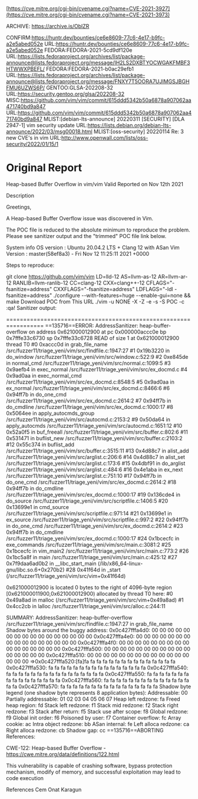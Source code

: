 [https://cve.mitre.org/cgi-bin/cvename.cgi?name=CVE-2021-3927](https://cve.mitre.org/cgi-bin/cvename.cgi?name=CVE-2021-3973)


ARCHIVE: https://archive.is/OblZR  

CONFIRM:https://huntr.dev/bounties/ce6e8609-77c6-4e17-b9fc-a2e5abed052e
URL:https://huntr.dev/bounties/ce6e8609-77c6-4e17-b9fc-a2e5abed052e
FEDORA:FEDORA-2021-5cd9df120e
URL:https://lists.fedoraproject.org/archives/list/package-announce@lists.fedoraproject.org/message/IH2LS2DXBTYOCWGAKFMBF3HTWWXPBEFL/
FEDORA:FEDORA-2021-b0ac29efb1
URL:https://lists.fedoraproject.org/archives/list/package-announce@lists.fedoraproject.org/message/FNXY7T5OORA7UJIMGSJBGHFMU6UZWS6P/
GENTOO:GLSA-202208-32
URL:https://security.gentoo.org/glsa/202208-32
MISC:https://github.com/vim/vim/commit/615ddd5342b50a6878a907062aa471740bd9a847
URL:https://github.com/vim/vim/commit/615ddd5342b50a6878a907062aa471740bd9a847
MLIST:[debian-lts-announce] 20220311 [SECURITY] [DLA 2947-1] vim security update
URL:https://lists.debian.org/debian-lts-announce/2022/03/msg00018.html
MLIST:[oss-security] 20220114 Re: 3 new CVE's in vim
URL:http://www.openwall.com/lists/oss-security/2022/01/15/1

# Original Report

Heap-based Buffer Overflow in vim/vim
Valid
Reported on Nov 12th 2021

Description

Greetings,

A Heap-based Buffer Overflow issue was discovered in Vim.

The POC file is reduced to the absolute minimum to reproduce the problem. Please see sanitizer output and the "trimmed" POC file link below.

System info OS version : Ubuntu 20.04.2 LTS + Clang 12 with ASan Vim Version : master(58ef8a3) - Fri Nov 12 11:25:11 2021 +0000

Steps to reproduce:

git clone https://github.com/vim/vim
LD=lld-12 AS=llvm-as-12 AR=llvm-ar-12 RANLIB=llvm-ranlib-12 CC=clang-12 CXX=clang++-12 CFLAGS="-fsanitize=address" CXXFLAGS="-fsanitize=address" LDFLAGS="-ldl -fsanitize=address" ./configure --with-features=huge --enable-gui=none && make
Download POC from This URL
./vim -u NONE -X -Z -e -s -S POC -c :qa!
Sanitizer output:

=================================================================
==135716==ERROR: AddressSanitizer: heap-buffer-overflow on address 0x621000012900 at pc 0x000000accc0e bp 0x7fffe33c6730 sp 0x7fffe33c6728
READ of size 1 at 0x621000012900 thread T0
    #0 0xaccc0d in grab_file_name /src/fuzzer11/triage_yeni/vim/src/findfile.c:1947:27
    #1 0x19b3220 in do_window /src/fuzzer11/triage_yeni/vim/src/window.c:522:9
    #2 0xe845de in normal_cmd /src/fuzzer11/triage_yeni/vim/src/normal.c:1099:5
    #3 0x9aefb4 in exec_normal /src/fuzzer11/triage_yeni/vim/src/ex_docmd.c
    #4 0x9ad0aa in exec_normal_cmd /src/fuzzer11/triage_yeni/vim/src/ex_docmd.c:8548:5
    #5 0x9ad0aa in ex_normal /src/fuzzer11/triage_yeni/vim/src/ex_docmd.c:8466:6
    #6 0x94ff7b in do_one_cmd /src/fuzzer11/triage_yeni/vim/src/ex_docmd.c:2614:2
    #7 0x94ff7b in do_cmdline /src/fuzzer11/triage_yeni/vim/src/ex_docmd.c:1000:17
    #8 0x5064ee in apply_autocmds_group /src/fuzzer11/triage_yeni/vim/src/autocmd.c:2153:2
    #9 0x50da64 in apply_autocmds /src/fuzzer11/triage_yeni/vim/src/autocmd.c:1651:12
    #10 0x52a0f5 in buf_freeall /src/fuzzer11/triage_yeni/vim/src/buffer.c:802:6
    #11 0x531471 in buflist_new /src/fuzzer11/triage_yeni/vim/src/buffer.c:2103:2
    #12 0x55c374 in buflist_add /src/fuzzer11/triage_yeni/vim/src/buffer.c:3515:11
    #13 0x4d88c7 in alist_add /src/fuzzer11/triage_yeni/vim/src/arglist.c:206:6
    #14 0x4d88c7 in alist_set /src/fuzzer11/triage_yeni/vim/src/arglist.c:173:6
    #15 0x4dbf91 in do_arglist /src/fuzzer11/triage_yeni/vim/src/arglist.c:484:6
    #16 0x4e1aba in ex_next /src/fuzzer11/triage_yeni/vim/src/arglist.c:751:10
    #17 0x94ff7b in do_one_cmd /src/fuzzer11/triage_yeni/vim/src/ex_docmd.c:2614:2
    #18 0x94ff7b in do_cmdline /src/fuzzer11/triage_yeni/vim/src/ex_docmd.c:1000:17
    #19 0x136cde4 in do_source /src/fuzzer11/triage_yeni/vim/src/scriptfile.c:1406:5
    #20 0x13699e1 in cmd_source /src/fuzzer11/triage_yeni/vim/src/scriptfile.c:971:14
    #21 0x13699e1 in ex_source /src/fuzzer11/triage_yeni/vim/src/scriptfile.c:997:2
    #22 0x94ff7b in do_one_cmd /src/fuzzer11/triage_yeni/vim/src/ex_docmd.c:2614:2
    #23 0x94ff7b in do_cmdline /src/fuzzer11/triage_yeni/vim/src/ex_docmd.c:1000:17
    #24 0x1bcecfc in exe_commands /src/fuzzer11/triage_yeni/vim/src/main.c:3081:2
    #25 0x1bcecfc in vim_main2 /src/fuzzer11/triage_yeni/vim/src/main.c:773:2
    #26 0x1bc5a8f in main /src/fuzzer11/triage_yeni/vim/src/main.c:425:12
    #27 0x7f9daa6ad0b2 in __libc_start_main (/lib/x86_64-linux-gnu/libc.so.6+0x270b2)
    #28 0x41f64d in _start (/src/fuzzer11/triage_yeni/vim/src/vim+0x41f64d)

0x621000012900 is located 0 bytes to the right of 4096-byte region [0x621000011900,0x621000012900)
allocated by thread T0 here:
    #0 0x49a8ad in malloc (/src/fuzzer11/triage_yeni/vim/src/vim+0x49a8ad)
    #1 0x4cc2cb in lalloc /src/fuzzer11/triage_yeni/vim/src/alloc.c:244:11

SUMMARY: AddressSanitizer: heap-buffer-overflow /src/fuzzer11/triage_yeni/vim/src/findfile.c:1947:27 in grab_file_name
Shadow bytes around the buggy address:
  0x0c427fffa4d0: 00 00 00 00 00 00 00 00 00 00 00 00 00 00 00 00
  0x0c427fffa4e0: 00 00 00 00 00 00 00 00 00 00 00 00 00 00 00 00
  0x0c427fffa4f0: 00 00 00 00 00 00 00 00 00 00 00 00 00 00 00 00
  0x0c427fffa500: 00 00 00 00 00 00 00 00 00 00 00 00 00 00 00 00
  0x0c427fffa510: 00 00 00 00 00 00 00 00 00 00 00 00 00 00 00 00
=>0x0c427fffa520:[fa]fa fa fa fa fa fa fa fa fa fa fa fa fa fa fa
  0x0c427fffa530: fa fa fa fa fa fa fa fa fa fa fa fa fa fa fa fa
  0x0c427fffa540: fa fa fa fa fa fa fa fa fa fa fa fa fa fa fa fa
  0x0c427fffa550: fa fa fa fa fa fa fa fa fa fa fa fa fa fa fa fa
  0x0c427fffa560: fa fa fa fa fa fa fa fa fa fa fa fa fa fa fa fa
  0x0c427fffa570: fa fa fa fa fa fa fa fa fa fa fa fa fa fa fa fa
Shadow byte legend (one shadow byte represents 8 application bytes):
  Addressable:           00
  Partially addressable: 01 02 03 04 05 06 07 
  Heap left redzone:       fa
  Freed heap region:       fd
  Stack left redzone:      f1
  Stack mid redzone:       f2
  Stack right redzone:     f3
  Stack after return:      f5
  Stack use after scope:   f8
  Global redzone:          f9
  Global init order:       f6
  Poisoned by user:        f7
  Container overflow:      fc
  Array cookie:            ac
  Intra object redzone:    bb
  ASan internal:           fe
  Left alloca redzone:     ca
  Right alloca redzone:    cb
  Shadow gap:              cc
==135716==ABORTING
References:

CWE-122: Heap-based Buffer Overflow - https://cwe.mitre.org/data/definitions/122.html

This vulnerability is capable of crashing software, bypass protection mechanism, modify of memory, and successful exploitation may lead to code execution

References
Cem Onat Karagun
